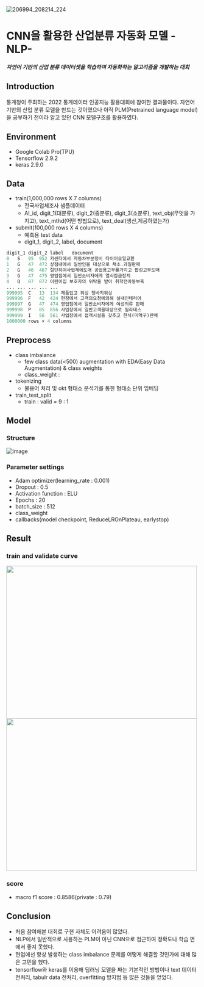 ![206994_208214_224](https://user-images.githubusercontent.com/37128004/197730936-312a4914-0429-4c2a-aae0-533d36ff8478.jpg)
# CNN을 활용한 산업분류 자동화 모델 -NLP-
***자연어 기반의 산업 분류 데이터셋을 학습하여 자동화하는 알고리즘을 개발하는 대회***

## Introduction
통계청이 주최하는 2022 통계데이터 인공지능 활용대회에 참여한 결과물이다. 자연어 기반의 산업 분류 모델을 만드는 것이였으나 아직 PLM(Pretrained language model)을 공부하기 전이라 알고 있던 CNN 모델구조를 활용하였다. 

## Environment
- Google Colab Pro(TPU)
- Tensorflow 2.9.2
- keras 2.9.0

## Data
- train(1,000,000 rows X 7 columns)
  - 전국사업체조사 샘플데이터
  - AI_id, digit_1(대분류), digit_2(중분류), digit_3(소분류), text_obj(무엇을 가지고), text_mthd(어떤 방법으로), text_deal(생산,제공하였는가)
- submit(100,000 rows X 4 columns)
  - 예측용 test data
  - digit_1, digit_2, label, document
  
```python
digit_1	digit_2	label	document
0	S	95	952	카센터에서 자동차부분정비 타이어오일교환
1	G	47	472	상점내에서 일반인을 대상으로 채소.과일판매
2	G	46	467	절단하여사업체에도매 공업용고무를가지고 합성고무도매
3	G	47	475	영업점에서 일반소비자에게 열쇠잠금장치
4	Q	87	872	어린이집 보호자의 위탁을 받아 취학전아동보육
...	...	...	...	...
999995	C	13	134	제품입고 워싱 청바지워싱
999996	F	42	424	현장에서 고객의요청에의해 실내인테리어
999997	G	47	474	영업점에서 일반소비자에게 여성의류 판매
999998	P	85	856	사업장에서 일반고객을대상으로 필라테스
999999	I	56	561	사업장에서 접객시설을 갖추고 한식(미역구)판매
1000000 rows × 4 columns
```

## Preprocess
- class imbalance
  - few class data(<500) augmentation with EDA(Easy Data Augmentation) & class weights
  - class_weight : 
- tokenizing
  - 불용어 처리 및 okt 형태소 분석기를 통한 형태소 단위 임베딩
- train_test_split
  - train : valid = 9 : 1

## Model
### Structure
![image](https://user-images.githubusercontent.com/37128004/197760197-aa4ce5ba-d17d-4f1a-83ff-54caab4bea84.png)

### Parameter settings
- Adam optimizer(learning_rate : 0.001)
- Dropout : 0.5
- Activation function : ELU
- Epochs : 20
- batch_size : 512
- class_weight
- callbacks(model checkpoint, ReduceLROnPlateau, earlystop)

## Result
### train and validate curve
<a href="https://github.com/ohilikeit/Statistics_competition">
  <img align="center" src="https://user-images.githubusercontent.com/37128004/197760910-b2062678-28fb-49b0-a972-778e480cd262.png" width="500" height="400" />
</a>
<a href="https://github.com/anuraghazra/convoychat">
  <img align="center" src="https://user-images.githubusercontent.com/37128004/197760960-16d474dd-4b18-4f59-a5c2-972c4ceb2261.png" width="500" height="400" />
</a>

### score
- macro f1 score : 0.8586(private : 0.79)

## Conclusion
- 처음 참여해본 대회로 구현 자체도 어려움이 많았다. 
- NLP에서 일반적으로 사용하는 PLM이 아닌 CNN으로 접근하여 정확도나 학습 면에서 좋지 못했다. 
- 현업에선 항상 발생하는 class imbalance 문제를 어떻게 해결할 것인가에 대해 많은 고민을 했다.
- tensorflow와 keras를 이용해 딥러닝 모델을 짜는 기본적인 방법이나 text 데이터 전처리, tabulr data 전처리, overfitting 방지법 등 많은 것들을 얻었다. 
